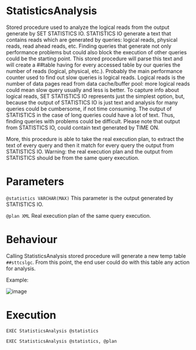 # StatisticsAnalysis

Stored procedure used to analyze the logical reads from the output generate by SET STATISTICS IO. STATISTICS IO generate a text that contains reads which are generated by queries: logical reads, physical reads, read ahead reads, etc. Finding queries that generate not only performance problems but could also block the execution of other queries could be the starting point. This stored procedure will parse this text and will create a ##table having for every accessed table by our queries the number of reads (logical, physical, etc.). Probably the main performance counter used to find out slow queries is logical reads. Logical reads is the number of data pages read from data cache/buffer pool: more logical reads could mean slow query usually and less is better. To capture info about logical reads, SET STATISTICS IO represents just the simplest option, but, because the output of STATISTICS IO is just text and analysis for many queries could be cumbersome, if not time consuming. The output of STATISTICS in the case of long queries could have a lot of text. Thus, finding queries with problems could be difficult. Please note that output from STATISTICS IO, could contain text generated by TIME ON.

More, this procedure is able to take the real execution plan, to extract the text of every query and then it match for every query the output from STATISTICS IO. Warning: the real execution plan and the output from STATISTICS should be from the same query execution.

# Parameters

`@statistics VARCHAR(MAX)` This parameter is the output generated by STATISTICS IO. 

`@plan XML` Real execution plan of the same query execution. 

# Behaviour

Calling StatisticsAnalysis stored procedure will generate a new temp table `##sttcslgc`. From this point, the end user could do with this table any action for analysis.

Example:

![image](https://user-images.githubusercontent.com/62909052/137581234-012f429f-e29e-417a-ae95-f99aebc242e9.png)

# Execution

`EXEC StatisticsAnalysis @statistics`    

`EXEC StatisticsAnalysis @statistics, @plan`      

